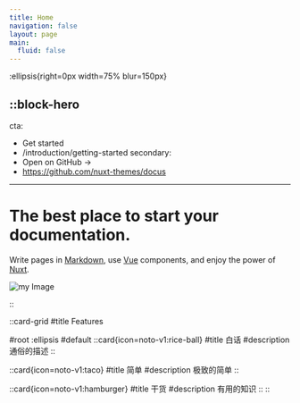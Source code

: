 ```yaml
---
title: Home
navigation: false
layout: page
main:
  fluid: false
---
```


:ellipsis{right=0px width=75% blur=150px}

::block-hero
---
cta:
  - Get started
  - /introduction/getting-started
secondary:
  - Open on GitHub →
  - https://github.com/nuxt-themes/docus
---

<div>
  <h1>The best place to start your documentation.</h1>
  <p>Write pages in <a href="https://content.nuxtjs.org">Markdown</a>, use <a href="https://vuejs.org">Vue</a> components, and enjoy the power of <a href="https://nuxt.com">Nuxt</a>.</p>
  <right><img src="/test.png" alt="my Image"></right>
</div>

::


::card-grid
#title
Features

#root
:ellipsis
#default
  ::card{icon=noto-v1:rice-ball}
  #title
  白话
  #description
  通俗的描述
  ::

  ::card{icon=noto-v1:taco}
  #title
  简单
  #description
  极致的简单
  ::

  ::card{icon=noto-v1:hamburger}
  #title
  干货
  #description
  有用的知识
  ::
::
